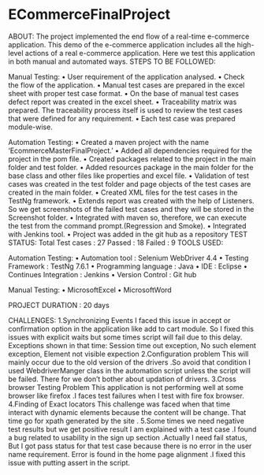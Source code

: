 # ECommerceFinalProject


ABOUT:
The project implemented the end flow of a real-time e-commerce application. This demo of the e-commerce
application includes all the high-level actions of a real e-commerce application. Here we test this application in
both manual and automated ways.
STEPS TO BE FOLLOWED:

Manual Testing:
• User requirement of the application analysed.
• Check the flow of the application.
• Manual test cases are prepared in the excel sheet with proper test case format.
• On the base of manual test cases defect report was created in the excel sheet.
• Traceability matrix was prepared. The traceability process itself is used to review the test cases that
were defined for any requirement.
• Each test case was prepared module-wise.

Automation Testing:
• Created a maven project with the name ‘EcommerceMasterFinalProject.’
• Added all dependencies required for the project in the pom file.
• Created packages related to the project in the main folder and test folder.
• Added resources package in the main folder for the base class and other files like properties and excel
file.
• Validation of test cases was created in the test folder and page objects of the test cases are created in
the main folder.
• Created XML files for the test cases in the TestNg framework.
• Extends report was created with the help of Listeners. So we get screenshots of the failed test cases
and they will be stored in the Screenshot folder.
• Integrated with maven so, therefore, we can execute the test from the command prompt.(Regression
and Smoke).
• Integrated with Jenkins tool.
• Project was added in the git hub as a repository
TEST STATUS:
Total Test cases : 27
Passed : 18
Failed : 9
TOOLS USED:

Automation Testing:
• Automation tool : Selenium WebDriver 4.4
• Testing Framework : TestNg 7.6.1
• Programming language : Java
• IDE : Eclipse
• Continues Integration : Jenkins
• Version Control : Git hub

Manual Testing:
• MicrosoftExcel
• MicrosoftWord

PROJECT DURATION : 20 days

CHALLENGES:
1.Synchronizing Events
I faced this issue in accept or confirmation option in the application like add to cart module. So I fixed this issues
with explicit waits but some times script will fail due to this delay.
Exceptions shown in that time:
Session time out exception, No such element exception, Element not visible expection
2.Configuration problem
This will mainly occur due to the old version of the drivers .So avoid that condition I used WebdriverManger class
in the automation script unless the script will be failed. There for we don’t bother about updation of drivers.
3.Cross browser Testing Problem
This application is not performing well at some browser like firefox .I faces test failures when I test with fire fox
browser.
4.Finding of Exact locators
This challenge was faced when that time interact with dynamic elements because the content will be change.
That time go for xpath generated by the site .
5.Some times we need negative test results but we get positive result
I am explained with a test case .I found a bug related to usability in the sign up section .Actually I need fail status,
But I got pass status for that test case because there is no error in the user name requirement. Error is found
in the home page alignment .I fixed this issue with putting assert in the script.
